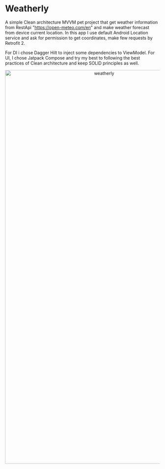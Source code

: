 
# Weatherly

A simple Clean architecture MVVM pet project that get weather information from RestApi "https://open-meteo.com/en" and make weather forecast from device current location. In this app I use default Android Location service and ask for permission to get coordinates, make few requests by Retrofit 2.

For DI i chose Dagger Hilt to inject some dependencies to ViewModel. For  UI, I chose Jatpack Compose and try my best to following the best practices of Clean architecture and keep SOLID principles as well.

<p align="center"> <img src="https://user-images.githubusercontent.com/108894931/184030917-a4135a45-3fd0-49ef-be70-da8904607622.jpg" alt="weatherly" width="629" height="1280"/> 
  </a>
</p>


